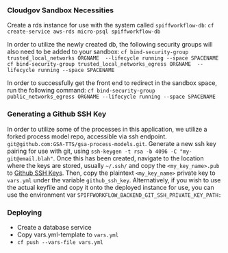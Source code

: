 ### Cloudgov Sandbox Necessities
Create a rds instance for use with the system called `spiffworkflow-db`:
`cf create-service aws-rds micro-psql spiffworkflow-db`

In order to utilize the newly created db, the following security groups will also need to be added to your sandbox:
`cf bind-security-group trusted_local_networks ORGNAME  --lifecycle running --space SPACENAME`
`cf bind-security-group trusted_local_networks_egress ORGNAME  --lifecycle running --space SPACENAME`

In order to successfully get the front end to redirect in the sandbox space, run the following command:
`cf bind-security-group public_networks_egress ORGNAME --lifecycle running --space SPACENAME`

### Generating a Github SSH Key
In order to utilize some of the processes in this application, we utilize a forked process model repo, accessible via ssh endpoint.
`git@github.com:GSA-TTS/gsa-process-models.git`.
Generate a new ssh key pairing for use with git, using `ssh-keygen -t rsa -b 4096 -C "my-git@email.blah"`. Once this has been created, navigate to the location where the keys are stored, usually `~/.ssh/` and copy the `<my_key_name>.pub` to [Github SSH Keys](https://github.com/settings/keys). Then, copy the plaintext `<my_key_name>` private key to `vars.yml` under the variable `github_ssh_key`. Alternatively, if you wish to use the actual keyfile and copy it onto the deployed instance for use, you can use the environment var `SPIFFWORKFLOW_BACKEND_GIT_SSH_PRIVATE_KEY_PATH:`

### Deploying
- Create a database service
- Copy vars.yml-template to `vars.yml`
- `cf push --vars-file vars.yml`
